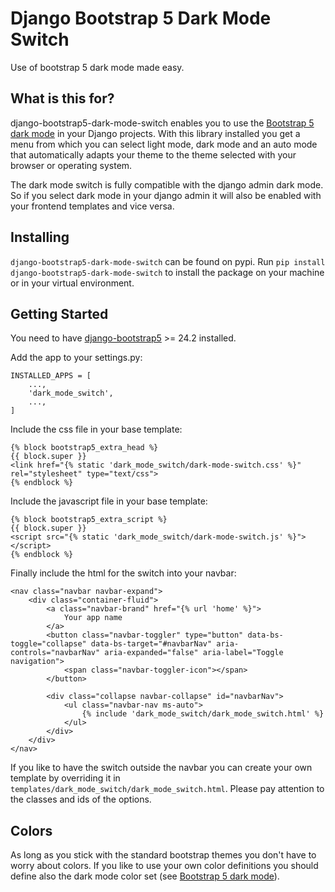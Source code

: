 # Django Bootstrap 5 Dark Mode Switch

Use of bootstrap 5 dark mode made easy.

## What is this for?

django-bootstrap5-dark-mode-switch enables you to use the 
[Bootstrap 5 dark mode](https://getbootstrap.com/docs/5.3/customize/color-modes/) 
in your Django projects. With this library installed you get a menu from which 
you can select light mode, dark mode and an auto mode that automatically adapts 
your theme to the theme selected with your browser or operating system.

The dark mode switch is fully compatible with the django admin dark mode. So if 
you select dark mode in your django admin it will also be enabled with your 
frontend templates and vice versa.

## Installing

`django-bootstrap5-dark-mode-switch` can be found on pypi. Run 
`pip install django-bootstrap5-dark-mode-switch` to install the 
package on your machine or in your virtual environment.

## Getting Started

You need to have [django-bootstrap5](https://django-bootstrap5.readthedocs.io/en/latest/) >= 24.2 installed.

Add the app to your settings.py:

```
INSTALLED_APPS = [
    ...,
    'dark_mode_switch',
    ...,
]
```

Include the css file in your base template:

```
{% block bootstrap5_extra_head %}
{{ block.super }}
<link href="{% static 'dark_mode_switch/dark-mode-switch.css' %}" rel="stylesheet" type="text/css">
{% endblock %}
```

Include the javascript file in your base template:

```
{% block bootstrap5_extra_script %}
{{ block.super }}
<script src="{% static 'dark_mode_switch/dark-mode-switch.js' %}"></script>
{% endblock %}
```

Finally include the html for the switch into your navbar:

```
<nav class="navbar navbar-expand">
    <div class="container-fluid">
        <a class="navbar-brand" href="{% url 'home' %}">
            Your app name
        </a>
        <button class="navbar-toggler" type="button" data-bs-toggle="collapse" data-bs-target="#navbarNav" aria-controls="navbarNav" aria-expanded="false" aria-label="Toggle navigation">
            <span class="navbar-toggler-icon"></span>
        </button>

        <div class="collapse navbar-collapse" id="navbarNav">
            <ul class="navbar-nav ms-auto">
                {% include 'dark_mode_switch/dark_mode_switch.html' %}
            </ul>
        </div>
    </div>
</nav>
```

If you like to have the switch outside the navbar you can create your own
template by overriding it in `templates/dark_mode_switch/dark_mode_switch.html`.
Please pay attention to the classes and ids of the options.

## Colors

As long as you stick with the standard bootstrap themes you don't have to 
worry about colors. If you like to use your own color definitions you should 
define also the dark mode color set 
(see [Bootstrap 5 dark mode](https://getbootstrap.com/docs/5.3/customize/color-modes/)).

